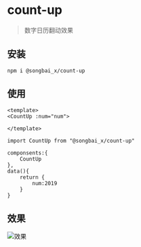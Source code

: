 # count-up
> 数字日历翻动效果

## 安装
```
npm i @songbai_x/count-up
```
## 使用
```vue
<template>
<CountUp :num="num">

</template>

import CountUp from "@songbai_x/count-up"

componsents:{
    CountUp
},
data(){
    return {
        num:2019
    }
}
```
## 效果
![效果](https://raw.githubusercontent.com/xiansongbai/count-up/master/images/1.gif)